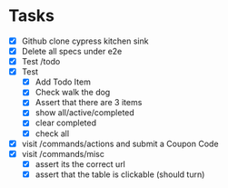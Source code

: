 # Tasks

- [x] Github clone cypress kitchen sink
- [x] Delete all specs under e2e
- [x] Test <your app url>/todo
- [x] Test
  - [x] Add Todo Item
  - [x] Check walk the dog
  - [x] Assert that there are 3 items
  - [x] show all/active/completed
  - [x] clear completed
  - [x] check all
- [x] visit /commands/actions and submit a Coupon Code
- [x] visit /commands/misc
  - [x] assert its the correct url
  - [x] assert that the table is clickable (should turn)

